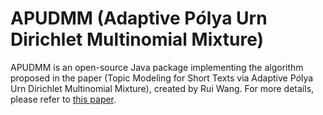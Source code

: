 # APUDMM (Adaptive P$\acute{o}$lya Urn Dirichlet Multinomial Mixture)
APUDMM is an open-source Java package implementing the algorithm proposed in the paper (Topic Modeling for Short Texts via Adaptive P$\acute{o}$lya Urn Dirichlet Multinomial Mixture), created by Rui Wang. For more details, please refer to [this paper](https://doi.org/10.1007/978-981-99-8181-6_28).
